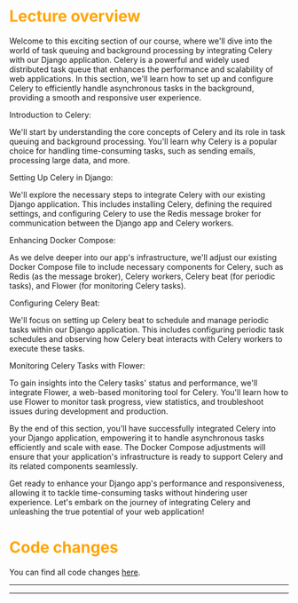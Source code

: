 # <span style="color:orange">Lecture overview</span>

Welcome to this exciting section of our course, where we'll dive into the world of task queuing and background processing by integrating Celery with our Django application. Celery is a powerful and widely used distributed task queue that enhances the performance and scalability of web applications. In this section, we'll learn how to set up and configure Celery to efficiently handle asynchronous tasks in the background, providing a smooth and responsive user experience.

Introduction to Celery: 

We'll start by understanding the core concepts of Celery and its role in task queuing and background processing. You'll learn why Celery is a popular choice for handling time-consuming tasks, such as sending emails, processing large data, and more.

Setting Up Celery in Django: 

We'll explore the necessary steps to integrate Celery with our existing Django application. This includes installing Celery, defining the required settings, and configuring Celery to use the Redis message broker for communication between the Django app and Celery workers.

Enhancing Docker Compose: 

As we delve deeper into our app's infrastructure, we'll adjust our existing Docker Compose file to include necessary components for Celery, such as Redis (as the message broker), Celery workers, Celery beat (for periodic tasks), and Flower (for monitoring Celery tasks).

Configuring Celery Beat:

We'll focus on setting up Celery beat to schedule and manage periodic tasks within our Django application. This includes configuring periodic task schedules and observing how Celery beat interacts with Celery workers to execute these tasks.

Monitoring Celery Tasks with Flower: 

To gain insights into the Celery tasks' status and performance, we'll integrate Flower, a web-based monitoring tool for Celery. You'll learn how to use Flower to monitor task progress, view statistics, and troubleshoot issues during development and production.

By the end of this section, you'll have successfully integrated Celery into your Django application, empowering it to handle asynchronous tasks efficiently and scale with ease. The Docker Compose adjustments will ensure that your application's infrastructure is ready to support Celery and its related components seamlessly.

Get ready to enhance your Django app's performance and responsiveness, allowing it to tackle time-consuming tasks without hindering user experience. Let's embark on the journey of integrating Celery and unleashing the true potential of your web application!

# <span style="color:orange">Code changes</span>

You can find all code changes [here](https://github.com/bobby-didcoding/build-and-deploy-dockerised-django-app-handbook/pull/20/files).


***
***
